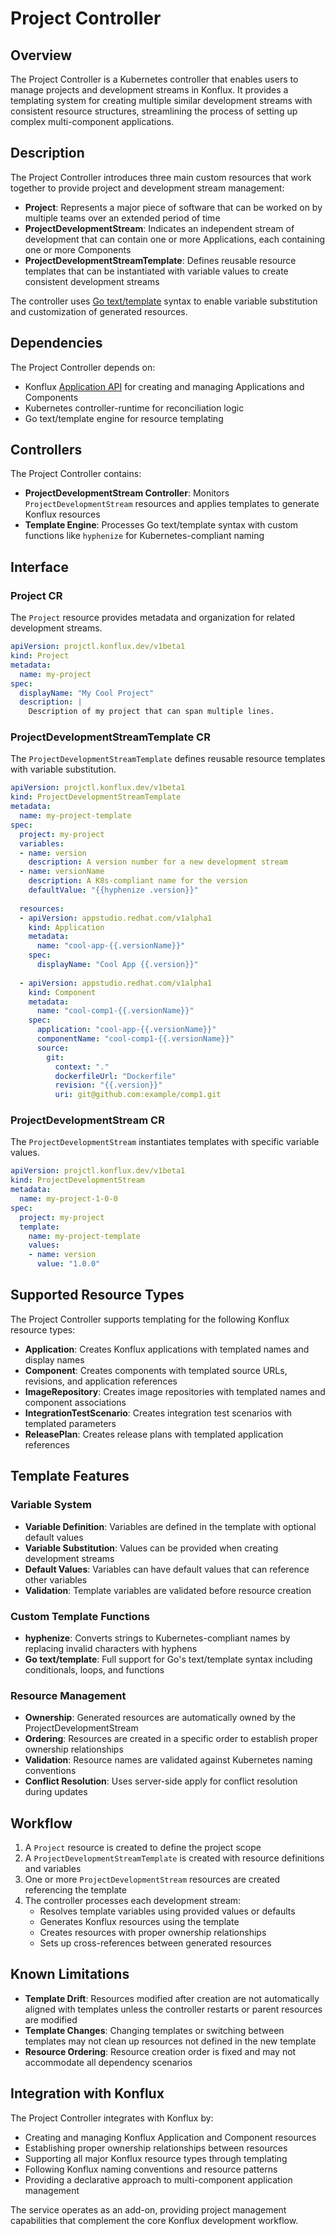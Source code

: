 # Project Controller

## Overview

The Project Controller is a Kubernetes controller that enables users to manage projects and development streams in Konflux. It provides a templating system for creating multiple similar development streams with consistent resource structures, streamlining the process of setting up complex multi-component applications.

## Description

The Project Controller introduces three main custom resources that work together to provide project and development stream management:

- **Project**: Represents a major piece of software that can be worked on by multiple teams over an extended period of time
- **ProjectDevelopmentStream**: Indicates an independent stream of development that can contain one or more Applications, each containing one or more Components
- **ProjectDevelopmentStreamTemplate**: Defines reusable resource templates that can be instantiated with variable values to create consistent development streams

The controller uses [Go text/template](https://pkg.go.dev/text/template) syntax to enable variable substitution and customization of generated resources.

## Dependencies

The Project Controller depends on:
- Konflux [Application API](https://konflux-ci.dev/docs/reference/kube-apis/application-api/) for creating and managing Applications and Components
- Kubernetes controller-runtime for reconciliation logic
- Go text/template engine for resource templating

## Controllers

The Project Controller contains:

- **ProjectDevelopmentStream Controller**: Monitors `ProjectDevelopmentStream` resources and applies templates to generate Konflux resources
- **Template Engine**: Processes Go text/template syntax with custom functions like `hyphenize` for Kubernetes-compliant naming

## Interface

### Project CR

The `Project` resource provides metadata and organization for related development streams.

```yaml
apiVersion: projctl.konflux.dev/v1beta1
kind: Project
metadata:
  name: my-project
spec:
  displayName: "My Cool Project"
  description: |
    Description of my project that can span multiple lines.
```

### ProjectDevelopmentStreamTemplate CR

The `ProjectDevelopmentStreamTemplate` defines reusable resource templates with variable substitution.

```yaml
apiVersion: projctl.konflux.dev/v1beta1
kind: ProjectDevelopmentStreamTemplate
metadata:
  name: my-project-template
spec:
  project: my-project
  variables:
  - name: version
    description: A version number for a new development stream
  - name: versionName
    description: A K8s-compliant name for the version
    defaultValue: "{{hyphenize .version}}"
  
  resources:
  - apiVersion: appstudio.redhat.com/v1alpha1
    kind: Application
    metadata:
      name: "cool-app-{{.versionName}}"
    spec:
      displayName: "Cool App {{.version}}"
  
  - apiVersion: appstudio.redhat.com/v1alpha1
    kind: Component
    metadata:
      name: "cool-comp1-{{.versionName}}"
    spec:
      application: "cool-app-{{.versionName}}"
      componentName: "cool-comp1-{{.versionName}}"
      source:
        git:
          context: "."
          dockerfileUrl: "Dockerfile"
          revision: "{{.version}}"
          uri: git@github.com:example/comp1.git
```

### ProjectDevelopmentStream CR

The `ProjectDevelopmentStream` instantiates templates with specific variable values.

```yaml
apiVersion: projctl.konflux.dev/v1beta1
kind: ProjectDevelopmentStream
metadata:
  name: my-project-1-0-0
spec:
  project: my-project
  template:
    name: my-project-template
    values:
    - name: version
      value: "1.0.0"
```

## Supported Resource Types

The Project Controller supports templating for the following Konflux resource types:

- **Application**: Creates Konflux applications with templated names and display names
- **Component**: Creates components with templated source URLs, revisions, and application references
- **ImageRepository**: Creates image repositories with templated names and component associations
- **IntegrationTestScenario**: Creates integration test scenarios with templated parameters
- **ReleasePlan**: Creates release plans with templated application references

## Template Features

### Variable System

- **Variable Definition**: Variables are defined in the template with optional default values
- **Variable Substitution**: Values can be provided when creating development streams
- **Default Values**: Variables can have default values that can reference other variables
- **Validation**: Template variables are validated before resource creation

### Custom Template Functions

- **hyphenize**: Converts strings to Kubernetes-compliant names by replacing invalid characters with hyphens
- **Go text/template**: Full support for Go's text/template syntax including conditionals, loops, and functions

### Resource Management

- **Ownership**: Generated resources are automatically owned by the ProjectDevelopmentStream
- **Ordering**: Resources are created in a specific order to establish proper ownership relationships
- **Validation**: Resource names are validated against Kubernetes naming conventions
- **Conflict Resolution**: Uses server-side apply for conflict resolution during updates

## Workflow

1. A `Project` resource is created to define the project scope
2. A `ProjectDevelopmentStreamTemplate` is created with resource definitions and variables
3. One or more `ProjectDevelopmentStream` resources are created referencing the template
4. The controller processes each development stream:
   - Resolves template variables using provided values or defaults
   - Generates Konflux resources using the template
   - Creates resources with proper ownership relationships
   - Sets up cross-references between generated resources

## Known Limitations

- **Template Drift**: Resources modified after creation are not automatically aligned with templates unless the controller restarts or parent resources are modified
- **Template Changes**: Changing templates or switching between templates may not clean up resources not defined in the new template
- **Resource Ordering**: Resource creation order is fixed and may not accommodate all dependency scenarios

## Integration with Konflux

The Project Controller integrates with Konflux by:

- Creating and managing Konflux Application and Component resources
- Establishing proper ownership relationships between resources
- Supporting all major Konflux resource types through templating
- Following Konflux naming conventions and resource patterns
- Providing a declarative approach to multi-component application management

The service operates as an add-on, providing project management capabilities that complement the core Konflux development workflow.
